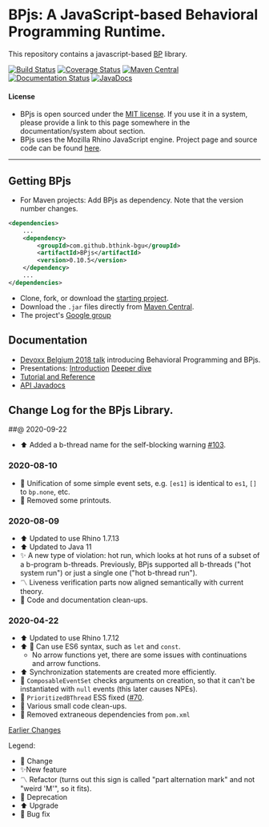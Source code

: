 # BPjs: A JavaScript-based Behavioral Programming Runtime.

This repository contains a javascript-based [BP](http://www.b-prog.org) library.

[![Build Status](https://travis-ci.org/bThink-BGU/BPjs.svg?branch=master)](https://travis-ci.org/bThink-BGU/BPjs)
[![Coverage Status](https://coveralls.io/repos/github/bThink-BGU/BPjs/badge.svg?branch=master)](https://coveralls.io/github/bThink-BGU/BPjs?branch=master)
[![Maven Central](https://maven-badges.herokuapp.com/maven-central/com.github.bthink-bgu/BPjs/badge.png?style-plastic)](https://repo.maven.apache.org/maven2/com/github/bthink-bgu/BPjs/)
[![Documentation Status](http://readthedocs.org/projects/bpjs/badge/?version=master)](http://bpjs.readthedocs.io/en/master/)
[![JavaDocs](https://img.shields.io/badge/javadocs-browse-green.svg)](http://www.javadoc.io/doc/com.github.bthink-bgu/BPjs/)

#### License
* BPjs is open sourced under the [MIT license](http://www.opensource.org/licenses/mit-license.php). If you use it in a system, please provide
a link to this page somewhere in the documentation/system about section.
* BPjs uses the Mozilla Rhino JavaScript engine. Project page and source code can be found [here](https://developer.mozilla.org/en-US/docs/Mozilla/Projects/Rhino).

---

## Getting BPjs
* For Maven projects: Add BPjs as dependency. Note that the version number changes.

````xml
<dependencies>
    ...
    <dependency>
        <groupId>com.github.bthink-bgu</groupId>
        <artifactId>BPjs</artifactId>
        <version>0.10.5</version>
    </dependency>
    ...
</dependencies>
````

* Clone, fork, or download the [starting project](https://github.com/bThink-BGU/SampleBPjsProject).
* Download the `.jar` files directly from [Maven Central](https://repo.maven.apache.org/maven2/com/github/bthink-bgu/BPjs/).
* The project's [Google group](https://groups.google.com/forum/#!forum/bpjs)

## Documentation

* [Devoxx Belgium 2018 talk](https://www.youtube.com/watch?v=PW8VdWA0UcA) introducing Behavioral Programming and BPjs.
* Presentations: [Introduction](https://www.slideshare.net/MichaelBarSinai/introducing-bpjs-web)
                 [Deeper dive](https://www.slideshare.net/MichaelBarSinai/deep-dive-into-bpjs)
* [Tutorial and Reference](http://bpjs.readthedocs.io/en/develop/)
* [API Javadocs](http://www.javadoc.io/doc/com.github.bthink-bgu/BPjs/)

## Change Log for the BPjs Library.

##@ 2020-09-22
* :arrow_up: Added a b-thread name for the self-blocking warning [#103](https://github.com/bThink-BGU/BPjs/issues/103).

### 2020-08-10
* :put_litter_in_its_place: Unification of some simple event sets, e.g. `[es1]` is identical to `es1`, `[]` to `bp.none`, etc.
* :put_litter_in_its_place: Removed some printouts.

### 2020-08-09
* :arrow_up: Updated to use Rhino 1.7.13
* :arrow_up: Updated to Java 11
* :sparkles: A new type of violation: hot run, which looks at hot runs of a subset of a b-program b-threads. 
    Previously, BPjs supported all b-threads ("hot system run") or just a single one ("hot b-thread run").
* :part_alternation_mark: Liveness verification parts now aligned semantically with current theory.
* :put_litter_in_its_place: Code and documentation clean-ups.

### 2020-04-22
* :arrow_up: Updated to use Rhino 1.7.12
* :arrow_up: :tada: Can use ES6 syntax, such as `let` and `const`.
    * No arrow functions yet, there are some issues with continuations and arrow functions.
* :arrow_up: Synchronization statements are created more efficiently.
* :bug: `ComposableEventSet` checks arguments on creation, so that it can't be instantiated with `null` events (this later causes NPEs).
* :bug: `PrioritizedBThread` ESS fixed ([#70](https://github.com/bThink-BGU/BPjs/issues/70).
* :put_litter_in_its_place: Various small code clean-ups.
* :put_litter_in_its_place: Removed extraneous dependencies from `pom.xml`

[Earlier Changes](changelog-2019.md)

Legend:
* :arrows_counterclockwise: Change
* :sparkles:New feature
* :part_alternation_mark: Refactor (turns out this sign is called "part alternation mark" and not "weird 'M'", so it fits).
* :put_litter_in_its_place: Deprecation
* :arrow_up: Upgrade
* :bug: Bug fix

